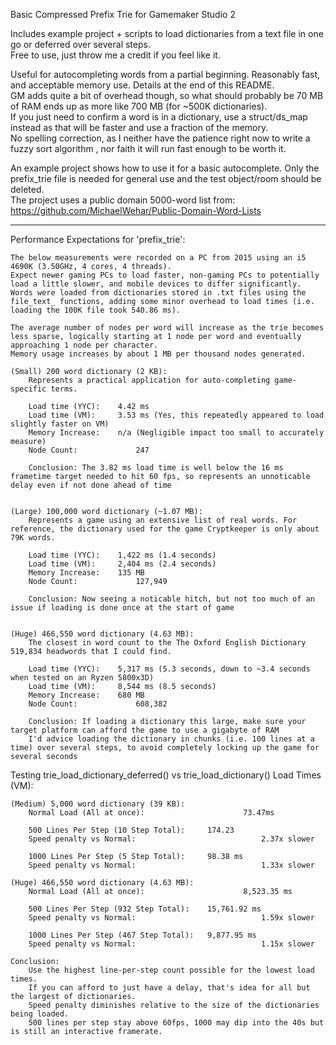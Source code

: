 Basic Compressed Prefix Trie for Gamemaker Studio 2  

Includes example project + scripts to load dictionaries from a text file in one go or deferred over several steps.  
Free to use, just throw me a credit if you feel like it.

Useful for autocompleting words from a partial beginning. Reasonably fast, and acceptable memory use. Details at the end of this README.  
GM adds quite a bit of overhead though, so what should probably be 70 MB of RAM ends up as more like 700 MB (for ~500K dictionaries).  
If you just need to confirm a word is in a dictionary, use a struct/ds_map instead as that will be faster and use a fraction of the memory.  
No spelling correction, as I neither have the patience right now to write a fuzzy sort algorithm , nor faith it will run fast enough to be worth it.

An example project shows how to use it for a basic autocomplete.
Only the prefix_trie file is needed for general use and the test object/room should be deleted.  
The project uses a public domain 5000-word list from: https://github.com/MichaelWehar/Public-Domain-Word-Lists

-------------------------------------------------------------------------------------------------------------------------------------------------------------------------------

Performance Expectations for 'prefix_trie':

	The below measurements were recorded on a PC from 2015 using an i5 4690K (3.50GHz, 4 cores, 4 threads).
	Expect newer gaming PCs to load faster, non-gaming PCs to potentially load a little slower, and mobile devices to differ significantly.
	Words were loaded from dictionaries stored in .txt files using the file_text_ functions, adding some minor overhead to load times (i.e. loading the 100K file took 540.86 ms).
    
  	The average number of nodes per word will increase as the trie becomes less sparse, logically starting at 1 node per word and eventually approaching 1 node per character.
	Memory usage increases by about 1 MB per thousand nodes generated.
	
	(Small) 200 word dictionary (2 KB):
		Represents a practical application for auto-completing game-specific terms.
		
		Load time (YYC):	4.42 ms
		Load time (VM):		3.53 ms (Yes, this repeatedly appeared to load slightly faster on VM)
		Memory Increase:	n/a (Negligible impact too small to accurately measure)
		Node Count:				247
		
		Conclusion: The 3.82 ms load time is well below the 16 ms frametime target needed to hit 60 fps, so represents an unnoticable delay even if not done ahead of time
	
	
	(Large) 100,000 word dictionary (~1.07 MB):
		Represents a game using an extensive list of real words. For reference, the dictionary used for the game Cryptkeeper is only about 79K words.
		
		Load time (YYC):	1,422 ms (1.4 seconds)
		Load time (VM):		2,404 ms (2.4 seconds)
		Memory Increase:	135 MB
		Node Count:				127,949
		
		Conclusion: Now seeing a noticable hitch, but not too much of an issue if loading is done once at the start of game
	
	
	(Huge) 466,550 word dictionary (4.63 MB):
		The closest in word count to the The Oxford English Dictionary 519,834 headwords that I could find.
		
		Load time (YYC):	5,317 ms (5.3 seconds, down to ~3.4 seconds when tested on an Ryzen 5800x3D)
		Load time (VM):		8,544 ms (8.5 seconds)
		Memory Increase:	680 MB
		Node Count:				608,382
		
		Conclusion: If loading a dictionary this large, make sure your target platform can afford the game to use a gigabyte of RAM
		I'd advice loading the dictionary in chunks (i.e. 100 lines at a time) over several steps, to avoid completely locking up the game for several seconds
		
			
Testing trie_load_dictionary_deferred() vs trie_load_dictionary() Load Times (VM):

	(Medium) 5,000 word dictionary (39 KB):
		Normal Load (All at once):						73.47ms
										
		500 Lines Per Step (10 Step Total):		174.23
		Speed penalty vs Normal:							2.37x slower
										
		1000 Lines Per Step (5 Step Total):		98.38 ms
		Speed penalty vs Normal:							1.33x slower
										
	(Huge) 466,550 word dictionary (4.63 MB):
		Normal Load (All at once):						8,523.35 ms

		500 Lines Per Step (932 Step Total):	15,761.92 ms
		Speed penalty vs Normal:							1.59x slower

		1000 Lines Per Step (467 Step Total):	9,877.95 ms
		Speed penalty vs Normal:							1.15x slower

	Conclusion:
		Use the highest line-per-step count possible for the lowest load times.
		If you can afford to just have a delay, that's idea for all but the largest of dictionaries.
		Speed penalty diminishes relative to the size of the dictionaries being loaded.
		500 lines per step stay above 60fps, 1000 may dip into the 40s but is still an interactive framerate.
